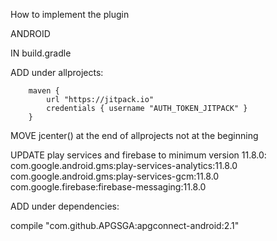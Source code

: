 How to implement the plugin


ANDROID

IN build.gradle

ADD under allprojects:

        maven {
            url "https://jitpack.io"
            credentials { username "AUTH_TOKEN_JITPACK" }
        }

MOVE  jcenter() at the end of allprojects not at the beginning

UPDATE play services and firebase to minimum version 11.8.0:
com.google.android.gms:play-services-analytics:11.8.0
com.google.android.gms:play-services-gcm:11.8.0
com.google.firebase:firebase-messaging:11.8.0

ADD under dependencies:

 compile "com.github.APGSGA:apgconnect-android:2.1"
